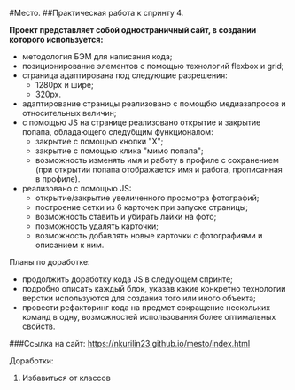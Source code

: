 #Место. 
##Практическая работа к спринту 4.

**Проект представляет собой одностраничный сайт, в создании которого используется:**
- методология БЭМ для написания кода;
- позиционирование элементов c помощью технологий flexbox и grid;
- страница адаптирована под следующие разрешения:
    - 1280px и шире;
    - 320px.
- адаптирование страницы реализовано с помощбю медиазапросов и относительных величин;
- с помощью JS на странице реализовано открытие и закрытие попапа, обладающего следубщим функционалом:
  - закрытие с помощью кнопки "Х";
  - закрытие с помощью клика "мимо попапа";
  - возможность изменять имя и работу в профиле с сохранением (при открытии попапа отображается имя и работа, прописанная в профиле).
- реализовано с помощью JS:
  - открытие/закрытие увеличенного просмотра фотографий;
  - построение сетки из 6 карточек при запуске страницы;
  - возможность ставить и убирать лайки на фото;
  - позможность удалять карточки;
  - возможность добавлять новые карточки с фотографиями и описанием к ним.

Планы по доработке:
- продолжить доработку кода JS в следующем спринте;
- подробно описать каждый блок, указав какие конкретно технологии верстки используются для создания того или иного объекта;
- провести рефакторинг кода на предмет сокращение нескольких команд в одну, возможностей использования более оптимальных свойств.

###Ссылка на сайт: https://nkurilin23.github.io/mesto/index.html


Доработки: 

1. Избавиться от классов